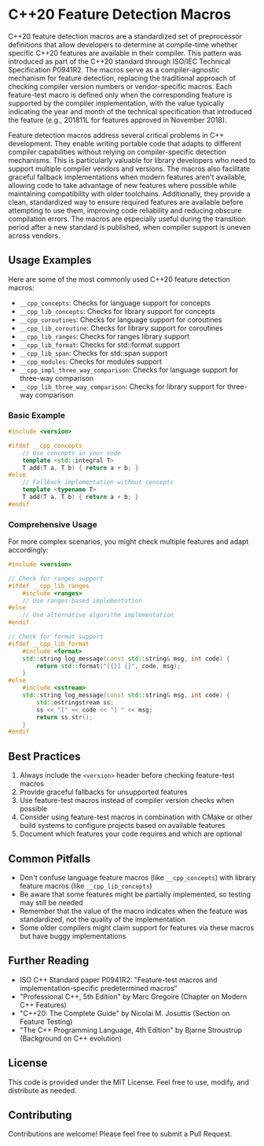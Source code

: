 # C++20 Feature Detection Macros

C++20 feature detection macros are a standardized set of preprocessor definitions that allow developers to determine at
compile-time whether specific C++20 features are available in their compiler. This pattern was introduced as part of the C++20
standard through ISO/IEC Technical Specification P0941R2. The macros serve as a compiler-agnostic mechanism for feature
detection, replacing the traditional approach of checking compiler version numbers or vendor-specific macros. Each feature-test
macro is defined only when the corresponding feature is supported by the compiler implementation, with the value typically
indicating the year and month of the technical specification that introduced the feature (e.g., 201811L for features approved in
November 2018).

Feature detection macros address several critical problems in C++ development. They enable writing portable code that adapts to
different compiler capabilities without relying on compiler-specific detection mechanisms. This is particularly valuable for
library developers who need to support multiple compiler vendors and versions. The macros also facilitate graceful fallback
implementations when modern features aren't available, allowing code to take advantage of new features where possible while
maintaining compatibility with older toolchains. Additionally, they provide a clean, standardized way to ensure required
features are available before attempting to use them, improving code reliability and reducing obscure compilation errors. The
macros are especially useful during the transition period after a new standard is published, when compiler support is uneven
across vendors.

## Usage Examples

Here are some of the most commonly used C++20 feature detection macros:

- `__cpp_concepts`: Checks for language support for concepts
- `__cpp_lib_concepts`: Checks for library support for concepts
- `__cpp_coroutines`: Checks for language support for coroutines
- `__cpp_lib_coroutine`: Checks for library support for coroutines
- `__cpp_lib_ranges`: Checks for ranges library support
- `__cpp_lib_format`: Checks for std::format support
- `__cpp_lib_span`: Checks for std::span support
- `__cpp_modules`: Checks for modules support
- `__cpp_impl_three_way_comparison`: Checks for language support for three-way comparison
- `__cpp_lib_three_way_comparison`: Checks for library support for three-way comparison

### Basic Example

```cpp
#include <version>

#ifdef __cpp_concepts
    // Use concepts in your code
    template <std::integral T>
    T add(T a, T b) { return a + b; }
#else
    // Fallback implementation without concepts
    template <typename T>
    T add(T a, T b) { return a + b; }
#endif
```

### Comprehensive Usage

For more complex scenarios, you might check multiple features and adapt accordingly:

```cpp
#include <version>

// Check for ranges support
#ifdef __cpp_lib_ranges
    #include <ranges>
    // Use ranges-based implementation
#else
    // Use alternative algorithm implementation
#endif

// Check for format support
#ifdef __cpp_lib_format
    #include <format>
    std::string log_message(const std::string& msg, int code) {
        return std::format("[{}] {}", code, msg);
    }
#else
    #include <sstream>
    std::string log_message(const std::string& msg, int code) {
        std::ostringstream ss;
        ss << "[" << code << "] " << msg;
        return ss.str();
    }
#endif
```

## Best Practices

1. Always include the `<version>` header before checking feature-test macros
2. Provide graceful fallbacks for unsupported features
3. Use feature-test macros instead of compiler version checks when possible
4. Consider using feature-test macros in combination with CMake or other build systems to configure projects based on available features
5. Document which features your code requires and which are optional

## Common Pitfalls

- Don't confuse language feature macros (like `__cpp_concepts`) with library feature macros (like `__cpp_lib_concepts`)
- Be aware that some features might be partially implemented, so testing may still be needed
- Remember that the value of the macro indicates when the feature was standardized, not the quality of the implementation
- Some older compilers might claim support for features via these macros but have buggy implementations

## Further Reading

- ISO C++ Standard paper P0941R2: "Feature-test macros and implementation-specific predetermined macros"
- "Professional C++, 5th Edition" by Marc Gregoire (Chapter on Modern C++ Features)
- "C++20: The Complete Guide" by Nicolai M. Josuttis (Section on Feature Testing)
- "The C++ Programming Language, 4th Edition" by Bjarne Stroustrup (Background on C++ evolution)

## License
This code is provided under the MIT License. Feel free to use, modify, and distribute as needed.

## Contributing
Contributions are welcome! Please feel free to submit a Pull Request.